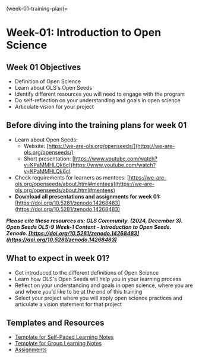 (week-01-training-plan)=
# Week-01: Introduction to Open Science

## Week 01 Objectives

* Definition of Open Science
* Learn about OLS's Open Seeds
* Identify different resources you will need to engage with the program
* Do self-reflection on your understanding and goals in open science
* Articulate vision for your project

## Before diving into the training plans for week 01

* Learn about Open Seeds:
	* Website: [https://we-are-ols.org/openseeds/](https://we-are-ols.org/openseeds/)
	* Short presentation: [https://www.youtube.com/watch?v=KPaMMHLQk6c](https://www.youtube.com/watch?v=KPaMMHLQk6c)
* Check requirements for learners as mentees: [https://we-are-ols.org/openseeds/about.html#mentees](https://we-are-ols.org/openseeds/about.html#mentees)
* **Download all presentations and assignments for week 01:** [https://doi.org/10.5281/zenodo.14268483](https://doi.org/10.5281/zenodo.14268483)

***Please cite these resources as: OLS Community. (2024, December 3). Open Seeds OLS-9 Week-1 Content - Introduction to Open Seeds. Zenodo. [https://doi.org/10.5281/zenodo.14268483](https://doi.org/10.5281/zenodo.14268483)***

## What to expect in week 01?

* Get introduced to the different definitions of Open Science
* Learn how OLS's Open Seeds will help you in  your learning process
* Reflect on your understanding and goals in open science, where you are and where you’d like to be at the end of this training
* Select your project where you will apply open science practices and articulate a vision statement for that project

## Templates and Resources

- [Template for Self-Paced Learning Notes](./week-01-self-learning.md)
- [Template for Group Learning Notes](./week-01-group-learning.md)
- [Assignments](./week-01-assignments.md)
